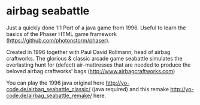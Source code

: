 airbag seabattle
================

Just a quickly done 1:1 Port of a java game from 1996. Useful to learn the basics of the Phaser HTML game framework (https://github.com/photonstorm/phaser).

Created in 1996 together with Paul David Rollmann, head of airbag craftworks.
The glorious & classic arcade game seabattle simulates the everlasting hunt for (defect) air-mattresses that are needed to produce the beloved airbag craftworks' bags (http://www.airbagcraftworks.com) 

You can play the 1996 java original here http://yo-code.de/airbag_seabattle_classic/ (java required) and this remake http://yo-code.de/airbag_seabattle_remake/ here.




